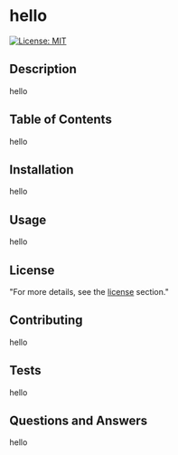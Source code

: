 
  # hello
  
  [![License: MIT](https://img.shields.io/badge/License-MIT-yellow.svg)](https://opensource.org/licenses/MIT)
  
  ## Description
  hello
  
  ## Table of Contents
  hello
  
  ## Installation
  hello
  
  ## Usage
  hello
  
  ## License  
  "For more details, see the [license](#license) section."
  
  ## Contributing
  hello
  
  ## Tests
  hello
  
  ## Questions and Answers
  hello
  